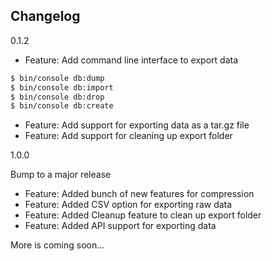 ## Changelog

0.1.2

- Feature: Add command line interface to export data
```bash
$ bin/console db:dump
$ bin/console db:import
$ bin/console db:drop
$ bin/console db:create
```
- Feature: Add support for exporting data as a tar.gz file
- Feature: Add support for cleaning up export folder

1.0.0

Bump to a major release
- Feature: Added bunch of new features for compression
- Feature: Added CSV option for exporting raw data
- Feature: Added Cleanup feature to clean up export folder
- Feature: Added API support for exporting data

More is coming soon...


